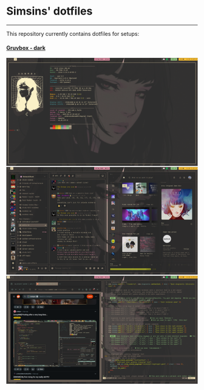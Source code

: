 # Simsins' dotfiles
---
This repository currently contains dotfiles for setups:
#### [Gruvbox - dark](gruvbox/)
![fastfetch in kitty](screenshots/screen3.png)
![tui like discord and spotify](screenshots/screen2.png)
![textfox + neovim in kitty](screenshots/screen1.png)
